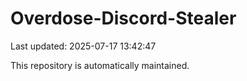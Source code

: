 # Overdose-Discord-Stealer

Last updated: 2025-07-17 13:42:47

This repository is automatically maintained.
